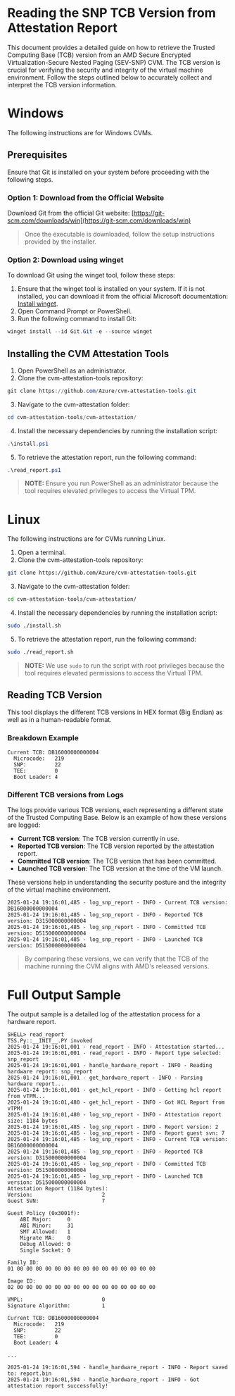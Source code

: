 # Reading the SNP TCB Version from Attestation Report

This document provides a detailed guide on how to retrieve the Trusted Computing Base (TCB) version from an AMD Secure Encrypted Virtualization-Secure Nested Paging (SEV-SNP) CVM. The TCB version is crucial for verifying the security and integrity of the virtual machine environment. Follow the steps outlined below to accurately collect and interpret the TCB version information.

# Windows
The following instructions are for Windows CVMs.

## Prerequisites
Ensure that Git is installed on your system before proceeding with the following steps.

### Option 1: Download from the Official Website
Download Git from the official Git website:
[https://git-scm.com/downloads/win](https://git-scm.com/downloads/win)

> Once the executable is downloaded, follow the setup instructions provided by the installer.

### Option 2: Download using winget

To download Git using the winget tool, follow these steps:

1. Ensure that the winget tool is installed on your system. If it is not installed, you can download it from the official Microsoft documentation: [Install winget](https://learn.microsoft.com/en-us/windows/package-manager/winget/#install-winget).
2. Open Command Prompt or PowerShell.
3. Run the following command to install Git:
  ```powershell
  winget install --id Git.Git -e --source winget
  ```


## Installing the CVM Attestation Tools
1. Open PowerShell as an administrator.
2. Clone the cvm-attestation-tools repository:
  ```powershell
  git clone https://github.com/Azure/cvm-attestation-tools.git
  ```
3. Navigate to the cvm-attestation folder:
  ```powershell
  cd cvm-attestation-tools/cvm-attestation/
  ```
4. Install the necessary dependencies by running the installation script:
  ```powershell
  .\install.ps1
  ```
5. To retrieve the attestation report, run the following command:
  ```powershell
  .\read_report.ps1
  ```
  > **NOTE:** Ensure you run PowerShell as an administrator because the tool requires elevated privileges to access the Virtual TPM.


# Linux
The following instructions are for CVMs running Linux.

1. Open a terminal.
2. Clone the cvm-attestation-tools repository:
  ```bash
  git clone https://github.com/Azure/cvm-attestation-tools.git
  ```
3. Navigate to the cvm-attestation folder:
  ```bash
  cd cvm-attestation-tools/cvm-attestation/
  ```
4. Install the necessary dependencies by running the installation script:
  ```bash
  sudo ./install.sh
  ```
5. To retrieve the attestation report, run the following command:
  ```bash
  sudo ./read_report.sh
  ```
  > **NOTE:** We use `sudo` to run the script with root privileges because the tool requires elevated permissions to access the Virtual TPM.

## Reading TCB Version
This tool displays the different TCB versions in HEX format (Big Endian) as well as in a human-readable format.

### Breakdown Example
```
Current TCB: DB16000000000004
  Microcode:   219
  SNP:         22
  TEE:         0
  Boot Loader: 4
```

### Different TCB versions from Logs
The logs provide various TCB versions, each representing a different state of the Trusted Computing Base. Below is an example of how these versions are logged:
- **Current TCB version**: The TCB version currently in use.
- **Reported TCB version**: The TCB version reported by the attestation report.
- **Committed TCB version**: The TCB version that has been committed.
- **Launched TCB version**: The TCB version at the time of the VM launch.

These versions help in understanding the security posture and the integrity of the virtual machine environment.
```
2025-01-24 19:16:01,485 - log_snp_report - INFO - Current TCB version: DB16000000000004
2025-01-24 19:16:01,485 - log_snp_report - INFO - Reported TCB version: D315000000000004
2025-01-24 19:16:01,485 - log_snp_report - INFO - Committed TCB version: D515000000000004
2025-01-24 19:16:01,485 - log_snp_report - INFO - Launched TCB version: D515000000000004
```
> By comparing these versions, we can verify that the TCB of the machine running the CVM aligns with AMD's released versions.

# Full Output Sample
The output sample is a detailed log of the attestation process for a hardware report.

```
SHELL> read_report
TSS.Py::__INIT__.PY invoked
2025-01-24 19:16:01,001 - read_report - INFO - Attestation started...
2025-01-24 19:16:01,001 - read_report - INFO - Report type selected: snp_report
2025-01-24 19:16:01,001 - handle_hardware_report - INFO - Reading hardware report: snp_report
2025-01-24 19:16:01,001 - get_hardware_report - INFO - Parsing hardware report...
2025-01-24 19:16:01,001 - get_hcl_report - INFO - Getting hcl report from vTPM...
2025-01-24 19:16:01,480 - get_hcl_report - INFO - Got HCL Report from vTPM!
2025-01-24 19:16:01,480 - log_snp_report - INFO - Attestation report size: 1184 bytes
2025-01-24 19:16:01,485 - log_snp_report - INFO - Report version: 2
2025-01-24 19:16:01,485 - log_snp_report - INFO - Report guest svn: 7
2025-01-24 19:16:01,485 - log_snp_report - INFO - Current TCB version: DB16000000000004
2025-01-24 19:16:01,485 - log_snp_report - INFO - Reported TCB version: D315000000000004
2025-01-24 19:16:01,485 - log_snp_report - INFO - Committed TCB version: D515000000000004
2025-01-24 19:16:01,485 - log_snp_report - INFO - Launched TCB version: D515000000000004
Attestation Report (1184 bytes):
Version:                      2
Guest SVN:                    7

Guest Policy (0x3001f):
    ABI Major:     0
    ABI Minor:     31
    SMT Allowed:   1
    Migrate MA:    0
    Debug Allowed: 0
    Single Socket: 0

Family ID:
01 00 00 00 00 00 00 00 00 00 00 00 00 00 00 00

Image ID:
02 00 00 00 00 00 00 00 00 00 00 00 00 00 00 00

VMPL:                         0
Signature Algorithm:          1

Current TCB: DB16000000000004
  Microcode:   219
  SNP:         22
  TEE:         0
  Boot Loader: 4

...

2025-01-24 19:16:01,594 - handle_hardware_report - INFO - Report saved to: report.bin
2025-01-24 19:16:01,594 - handle_hardware_report - INFO - Got attestation report successfully!
```